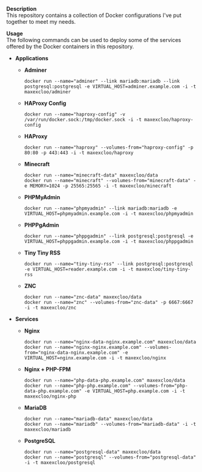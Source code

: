 **Description**  
This repository contains a collection of Docker configurations I've put together to meet my needs.

**Usage**  
The following commands can be used to deploy some of the services offered by the Docker containers in this repository.

- **Applications**

  - **Adminer**

        docker run --name="adminer" --link mariadb:mariadb --link postgresql:postgresql -e VIRTUAL_HOST=adminer.example.com -i -t maxexcloo/adminer

  - **HAProxy Config**

        docker run --name="haproxy-config" -v /var/run/docker.sock:/tmp/docker.sock -i -t maxexcloo/haproxy-config

  - **HAProxy**

        docker run --name="haproxy" --volumes-from="haproxy-config" -p 80:80 -p 443:443 -i -t maxexcloo/haproxy

  - **Minecraft**

        docker run --name="minecraft-data" maxexcloo/data
        docker run --name="minecraft" --volumes-from="minecraft-data" -e MEMORY=1024 -p 25565:25565 -i -t maxexcloo/minecraft

  - **PHPMyAdmin**

        docker run --name="phpmyadmin" --link mariadb:mariadb -e VIRTUAL_HOST=phpmyadmin.example.com -i -t maxexcloo/phpmyadmin

  - **PHPPgAdmin**

        docker run --name="phppgadmin" --link postgresql:postgresql -e VIRTUAL_HOST=phppgadmin.example.com -i -t maxexcloo/phppgadmin

  - **Tiny Tiny RSS**

        docker run --name="tiny-tiny-rss" --link postgresql:postgresql -e VIRTUAL_HOST=reader.example.com -i -t maxexcloo/tiny-tiny-rss

  - **ZNC**

        docker run --name="znc-data" maxexcloo/data
        docker run --name="znc" --volumes-from="znc-data" -p 6667:6667 -i -t maxexcloo/znc

- **Services**

  - **Nginx**
	
        docker run --name="nginx-data-nginx.example.com" maxexcloo/data
        docker run --name="nginx-nginx.example.com" --volumes-from="nginx-data-nginx.example.com" -e VIRTUAL_HOST=nginx.example.com -i -t maxexcloo/nginx
	
  - **Nginx + PHP-FPM**
	
        docker run --name="php-data-php.example.com" maxexcloo/data
        docker run --name="php-php.example.com" --volumes-from="php-data-php.example.com" -e VIRTUAL_HOST=php.example.com -i -t maxexcloo/nginx-php
	
  - **MariaDB** 
	
        docker run --name="mariadb-data" maxexcloo/data
        docker run --name="mariadb" --volumes-from="mariadb-data" -i -t maxexcloo/mariadb
	
  - **PostgreSQL**
	
        docker run --name="postgresql-data" maxexcloo/data
        docker run --name="postgresql" --volumes-from="postgresql-data" -i -t maxexcloo/postgresql
